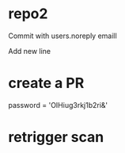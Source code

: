 # repo2

Commit with users.noreply emaill

Add new line

# create a PR
password = 'OIHiug3rkj1b2ri&'

# retrigger scan
